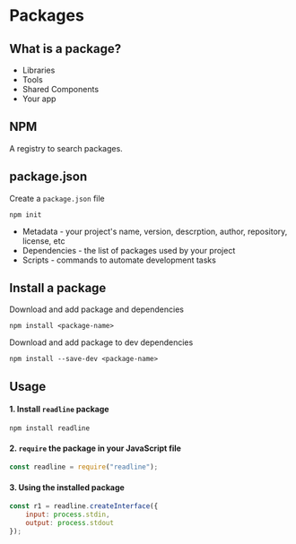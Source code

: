 # Packages 

## What is a package?  

* Libraries
* Tools 
* Shared Components 
* Your app

## NPM 

A registry to search packages. 

## package.json 

Create a `package.json` file 

```npm init```

* Metadata - your project's name, version, descrption, author, repository, license, etc 
* Dependencies - the list of packages used by your project 
* Scripts - commands to automate development tasks 

## Install a package 

Download and add package and dependencies 

```npm install <package-name>```

Download and add package to dev dependencies

```npm install --save-dev <package-name>```

## Usage 

#### 1. Install `readline` package 

```npm install readline```

#### 2. `require` the package in your JavaScript file 

```javascript 
const readline = require("readline");
```

#### 3. Using the installed package 

```javascript 
const r1 = readline.createInterface({
    input: process.stdin, 
    output: process.stdout
}); 
```
